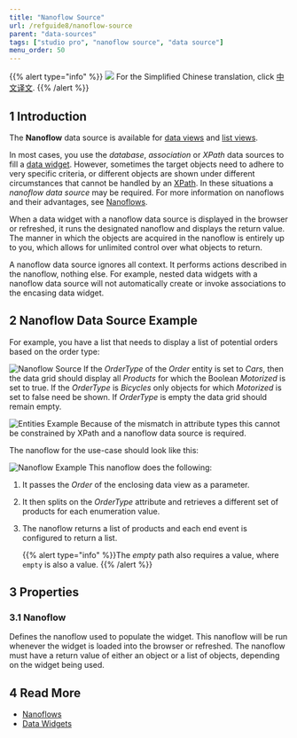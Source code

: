 ```yaml
---
title: "Nanoflow Source"
url: /refguide8/nanoflow-source
parent: "data-sources"
tags: ["studio pro", "nanoflow source", "data source"]
menu_order: 50
---
```


{{% alert type="info" %}}
<img src="attachments/chinese-translation/china.png" style="display: inline-block; margin: 0" /> For the Simplified Chinese translation, click [中文译文](https://cdn.mendix.tencent-cloud.com/documentation/refguide8/nanoflow-source.pdf).
{{% /alert %}}

## 1 Introduction

The **Nanoflow** data source is available for [data views](data-view) and [list views](list-view). 

In most cases, you use the *database*, *association* or *XPath* data sources to fill a [data widget](data-widgets). However, sometimes the target objects need to adhere to very specific criteria, or different objects are shown under different circumstances that cannot be handled by an [XPath](xpath-constraints). In these situations a *nanoflow data source* may be required. For more information on nanoflows and their advantages, see [Nanoflows](nanoflows).

When a data widget with a nanoflow data source is displayed in the browser or refreshed, it runs the designated nanoflow and displays the return value. The manner in which the objects are acquired in the nanoflow is entirely up to you, which allows for unlimited control over what objects to return.

A nanoflow data source ignores all context. It performs actions described in the nanoflow, nothing else. For example, nested data widgets with a nanoflow data source will not automatically create or invoke associations to the encasing data widget.

## 2 Nanoflow Data Source Example

For example, you have a list that needs to display a list of potential orders based on the order type:

![Nanoflow Source](/attachments/refguide8/modeling/pages/data-widgets/data-sources/nanoflow-source/nanoflow-source.png)
If the *OrderType* of the *Order* entity is set to *Cars*, then the data grid should display all *Products* for which the Boolean *Motorized* is set to true. If the *OrderType* is *Bicycles* only objects for which *Motorized* is set to false need be shown. If *OrderType* is empty the data grid should remain empty.

![Entities Example](/attachments/refguide8/modeling/pages/data-widgets/data-sources/nanoflow-source/entities-example.jpg)
Because of the mismatch in attribute types this cannot be constrained by XPath and a nanoflow data source is required. 

The nanoflow for the use-case should look like this:

![Nanoflow Example](/attachments/refguide8/modeling/pages/data-widgets/data-sources/nanoflow-source/microflow-nanoflow-example.jpg)
This nanoflow does the following:

1. It passes the *Order* of the enclosing data view as a parameter. 

2. It then splits on the *OrderType* attribute and retrieves a different set of products for each enumeration value. 

3. The nanoflow returns a list of products and each end event is configured to return a list. 

    {{% alert type="info" %}}The *empty* path also requires a value, where `empty` is also a value.
    {{% /alert %}}

## 3 Properties

###  3.1 Nanoflow

Defines the nanoflow used to populate the widget. This nanoflow will be run whenever the widget is loaded into the browser or refreshed. The nanoflow must have a return value of either an object or a list of objects, depending on the widget being used.

## 4 Read More

* [Nanoflows](nanoflows)
* [Data Widgets](data-widgets)